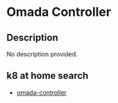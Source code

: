 # Omada Controller

## Description

No description provided.

## k8 at home search

- [omada-controller](https://nanne.dev/k8s-at-home-search/#/omada-controller)
